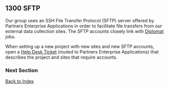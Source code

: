 ## 1300 SFTP

Our group uses an SSH File Transfer Protocol (SFTP) server offered by Partners Enterprise Applications in order to facilitate file transfers from our external data collection sites. The SFTP accounts closely link with [Diplomat](https://github.com/sleepepi/howto/blob/master/1000-file-transfer/1100-diplomat/1100-diplomat.md) jobs.

When setting up a new project with new sites and new SFTP accounts, open a [Help Desk Ticket](http://helpdeskselfservice.partners.org) (routed to Partners Enterprise Applications) that describes the project and sites that require accounts.


### Next Section

[Back to Index](https://github.com/sleepepi/howto/blob/master/README.md)
